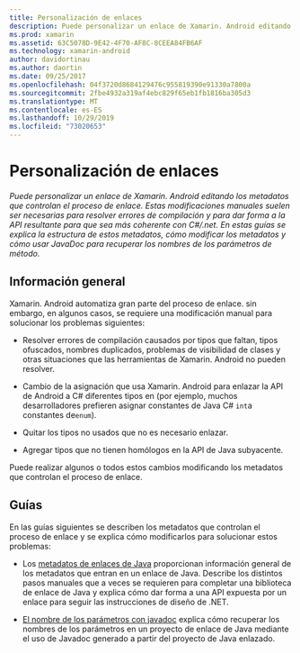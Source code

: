 ```yaml
---
title: Personalización de enlaces
description: Puede personalizar un enlace de Xamarin. Android editando los metadatos que controlan el proceso de enlace. Estas modificaciones manuales suelen ser necesarias para resolver errores de compilación y para dar forma a la API resultante para que sea más coherente con C#/.net. En estas guías se explica la estructura de estos metadatos, cómo modificar los metadatos y cómo usar JavaDoc para recuperar los nombres de los parámetros de método.
ms.prod: xamarin
ms.assetid: 63C5078D-9E42-4F70-AF8C-8CEEA84FB6AF
ms.technology: xamarin-android
author: davidortinau
ms.author: daortin
ms.date: 09/25/2017
ms.openlocfilehash: 04f3720d8684129476c955819390e91330a7800a
ms.sourcegitcommit: 2fbe4932a319af4ebc829f65eb1fb1816ba305d3
ms.translationtype: MT
ms.contentlocale: es-ES
ms.lasthandoff: 10/29/2019
ms.locfileid: "73020653"
---
```

# <a name="customizing-bindings"></a>Personalización de enlaces

_Puede personalizar un enlace de Xamarin. Android editando los metadatos que controlan el proceso de enlace. Estas modificaciones manuales suelen ser necesarias para resolver errores de compilación y para dar forma a la API resultante para que sea más coherente con C#/.net. En estas guías se explica la estructura de estos metadatos, cómo modificar los metadatos y cómo usar JavaDoc para recuperar los nombres de los parámetros de método._

## <a name="overview"></a>Información general

Xamarin. Android automatiza gran parte del proceso de enlace. sin embargo, en algunos casos, se requiere una modificación manual para solucionar los problemas siguientes:

- Resolver errores de compilación causados por tipos que faltan, tipos ofuscados, nombres duplicados, problemas de visibilidad de clases y otras situaciones que las herramientas de Xamarin. Android no pueden resolver. 

- Cambio de la asignación que usa Xamarin. Android para enlazar la API de Android a C# diferentes tipos en (por ejemplo, muchos desarrolladores prefieren asignar constantes de Java C# `int`a constantes de`enum`).

- Quitar los tipos no usados que no es necesario enlazar. 

- Agregar tipos que no tienen homólogos en la API de Java subyacente. 

Puede realizar algunos o todos estos cambios modificando los metadatos que controlan el proceso de enlace.

## <a name="guides"></a>Guías

En las guías siguientes se describen los metadatos que controlan el proceso de enlace y se explica cómo modificarlos para solucionar estos problemas:

- Los [metadatos de enlaces de Java](~/android/platform/binding-java-library/customizing-bindings/java-bindings-metadata.md) proporcionan información general de los metadatos que entran en un enlace de Java.
    Describe los distintos pasos manuales que a veces se requieren para completar una biblioteca de enlace de Java y explica cómo dar forma a una API expuesta por un enlace para seguir las instrucciones de diseño de .NET.

- [El nombre de los parámetros con javadoc](~/android/platform/binding-java-library/customizing-bindings/naming-parameters-with-javadoc.md) explica cómo recuperar los nombres de los parámetros en un proyecto de enlace de Java mediante el uso de Javadoc generado a partir del proyecto de Java enlazado.
